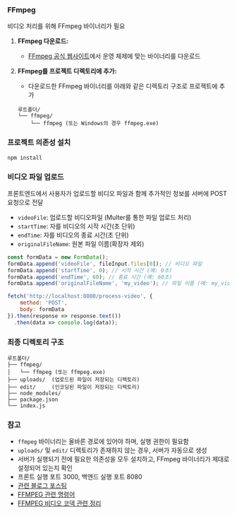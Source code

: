 
### FFmpeg

비디오 처리를 위해 FFmpeg 바이너리가 필요

1. **FFmpeg 다운로드:**

    - [FFmpeg 공식 웹사이트](https://ffmpeg.org/download.html)에서 운영 체제에 맞는 바이너리를 다운로드

2. **FFmpeg를 프로젝트 디렉토리에 추가:**

    - 다운로드한 FFmpeg 바이너리를 아래와 같은 디렉토리 구조로 프로젝트에 추가

    ```
    루트폴더/
    └── ffmpeg/
        └── ffmpeg (또는 Windows의 경우 ffmpeg.exe)
    ```

### 프로젝트 의존성 설치
```
npm install
```


### 비디오 파일 업로드

프론트엔드에서 사용자가 업로드할 비디오 파일과 함께 추가적인 정보를 서버에 POST 요청으로 전달

- `videoFile`: 업로드할 비디오파일 (Multer를 통한 파일 업로드 처리)
- `startTime`: 자를 비디오의 시작 시간(초 단위)
- `endTime`: 자를 비디오의 종료 시간(초 단위)
- `originalFileName`: 원본 파일 이름(확장자 제외)

```javascript
const formData = new FormData();
formData.append('videoFile', fileInput.files[0]); // 비디오 파일
formData.append('startTime', 0); // 시작 시간 (예: 0초)
formData.append('endTime', 60); // 종료 시간 (예: 60초)
formData.append('originalFileName', 'my_video'); // 파일 이름 (예: my_video.mp4)

fetch('http://localhost:8080/process-video', {
    method: 'POST',
    body: formData
}).then(response => response.text())
  .then(data => console.log(data));
```

### 최종 디렉토리 구조
```
루트폴더/
├── ffmpeg/
│   └── ffmpeg (또는 ffmpeg.exe)
├── uploads/  (업로드된 파일이 저장되는 디렉토리)
├── edit/     (인코딩된 파일이 저장되는 디렉토리)
├── node_modules/
├── package.json
└── index.js
```
### 참고

- `ffmpeg` 바이너리는 올바른 경로에 있어야 하며, 실행 권한이 필요함
- `uploads/` 및 `edit/` 디렉토리가 존재하지 않는 경우, 서버가 자동으로 생성
- 서버가 실행되기 전에 필요한 의존성을 모두 설치하고, FFmpeg 바이너리가 제대로 설정되어 있는지 확인
- 프론트 실행 포트 3000, 백엔드 실행 포트 8080
- [관련 블로그 포스팅](https://trophyjourney.tistory.com/31)
- [FFMPEG 관련 명령어](https://destiny-leader-25c.notion.site/FFMPEG-10b2a5ce9a4180ac8221f25993a8eb88?pvs=4)
- [FFMPEG 비디오 코덱 관련 정리](https://destiny-leader-25c.notion.site/FFMPEG-WebM-1362a5ce9a4180da9dade17189c6ea80?pvs=4)
